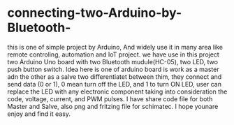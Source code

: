 # connecting-two-Arduino-by-Bluetooth-
this is one of simple project by Arduino, And widely use it in many area like remote controling, automation and IoT project.
we have use in this project two Arduino Uno board with two Bluetooth mudule(HC-05), two LED, two push button switch.
Idea here is one of arduino board is work as a master adn the other as a salve two differentiatet between thim, they connect and send data (0 or 1), 0 mean turn off the LED, and 1 to turn ON LED, user can replace the LED with any electronic component taking into consideration the code, voltage, current, and PWM pulses.
I have share code file for both Master and Salve, also png and fritzing file for schimatec.
I hope younare enjoy and find it easy.
